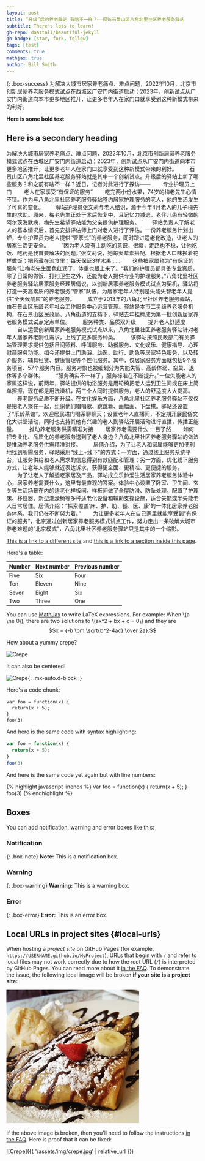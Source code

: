 ```yaml
---
layout: post
title: “升级”后的养老驿站 有啥不一样？——探访石景山区八角北里社区养老服务驿站
subtitle: There's lots to learn!
gh-repo: daattali/beautiful-jekyll
gh-badge: [star, fork, follow]
tags: [test]
comments: true
mathjax: true
author: Bill Smith
---
```


{: .box-success}
为解决大城市居家养老痛点、难点问题，2022年10月，北京市创新居家养老服务模式试点在西城区广安门内街道启动；2023年，创新试点从广安门内街道向本市更多地区推开，让更多老年人在家门口就享受到这种新模式带来的利好。

**Here is some bold text**

## Here is a secondary heading
为解决大城市居家养老痛点、难点问题，2022年10月，北京市创新居家养老服务模式试点在西城区广安门内街道启动；2023年，创新试点从广安门内街道向本市更多地区推开，让更多老年人在家门口就享受到这种新模式带来的利好。
　　石景山区八角北里社区养老服务驿站就是其中一个创新试点。升级后的驿站上新了哪些服务？和之前有啥不一样？近日，记者对此进行了探访——
　　专业护理员上门
　　老人在家享受“有保证的服务”
　　吃完两小份水果，74岁的梅老先生心情不错。作为与八角北里社区养老服务驿站签约居家护理服务的老人，他的生活发生了可喜的变化。
　　驿站护理员张文莉与老人结识，源于今年4月老人的儿子梅先生的求助。原来，梅老先生正处于术后恢复中，且记忆力减退，老伴儿患有轻微的阿尔茨海默病，梅先生希望驿站能为父亲提供护理服务。
　　驿站负责人了解老人的基本情况后，首先安排评估师上门对老人进行了评估。一份养老服务计划出炉，专业护理员为老人提供“管家式”的养老服务，同时跟进适老化改造，让老人的居家生活更安全。
　　“因为老人没有主动吃的意识，很瘦，走路也不稳，让他吃饭、吃药是我首要解决的问题。”张文莉说，她每天荤素搭配、根据老人口味换着花样做饭；把药藏在流食里；每天保证3样水果……
　　这些被家属称为“有保证的服务”让梅老先生面色红润了，体重也跟上来了。“我们的护理员都具备专业资质，除了日常的做饭、打扫卫生之外，还能为老人提供专业的护理服务。”八角北里社区养老服务驿站居家服务经理居倩说，以创新居家养老服务模式试点为契机，驿站将打造一支高素质的养老服务“管家”队伍，为居家老年人特别是失能失智老年人提供“全天候响应”的养老服务。
　　成立于2013年的八角北里社区养老服务驿站，由石景山区乐龄老年社会工作服务中心运营管理。驿站是本市二星级养老服务机构，在石景山区民政局、八角街道的支持下，驿站去年挂牌成为第一批创新居家养老服务模式试点定点单位。
　　服务种类、品质双升级
　　提升老人舒适度
　　自从运营创新居家养老服务模式试点以来，八角北里社区养老服务驿站针对老年人居家养老刚性需求，上线了更多服务种类。
　　该驿站按照民政部门有关驿站管理要求提供包括日间照料、呼叫服务、助餐服务、文化娱乐、健康指导、心理慰藉服务功能。如今还提供上门助浴、助医、助行、助急等居家特色服务，以及转介服务、辅具租赁、健康管理等个性化服务。其中，仅居家服务方面就包括9个服务项目、57个服务内容。服务对象也被细划分为失能失智、高龄体弱、空巢、退休等多个群体。
　　“服务确实不一样了，服务标准在不断提升。”一位失能老人的家属这样说，前两年，驿站提供的助浴服务是用轮椅把老人运到卫生间或在床上简单擦擦，现在都是用洗澡机，两三个人同时提供服务，老人的舒适度大大提高。
　　养老服务品质不断升级。在文化娱乐方面，八角北里社区养老服务驿站不仅仅是把老人聚在一起，组织他们唱唱歌、跳跳舞、画幅画、下盘棋。驿站还设置了“乐龄茶馆”，欢迎居民进门喝茶聊聊天；设置老年人直播间，不定期开展民俗文化大讲堂活动，同时也支持其他有兴趣的老人到驿站开展活动进行直播，传播正能量。
　　推动养老服务供需精准对接
　　居家养老需要什么 一目了然
　　如何把专业化、品质化的养老服务送到了老人身边？八角北里社区养老服务驿站的做法是推动养老服务供需精准对接。
　　居倩介绍，为了让老人和家属能够更加便利地找到所需服务，驿站采用“线上+线下”的方式：一方面，通过线上服务系统平台，让服务供给和老人需求的信息得到有效匹配和管理；另一方面，优化线下服务方式，让老年人能够就近表达诉求，获得更全面、更精准、更便捷的服务。
　　为了让老人了解适老家居及产品，驿站成立乐龄爱生活居家养老服务体验中心，居家养老需要什么，这里有最直观的答案。体验中心设置了卧室、卫生间、玄关等生活场景在内的适老化样板间，样板间做了全屋防滑、防坠处理，配置了护理床、移位器、新型洗澡椅等多种适老化设备和辅助支撑设施，适合失能或半失能老人日常居住。居倩介绍：“探索覆盖‘床、护、助、餐、医、康’的一体化居家养老服务体系，我们仍在不断努力着。”
　　为让更多老年人在自己家里就能享受到“有保证的服务”，北京通过创新居家养老服务模式试点工作，努力走出一条破解大城市养老难题的“北京模式”，八角北里社区养老服务驿站只是其中的一个缩影。

[This is a link to a different site](https://deanattali.com/) and [this is a link to a section inside this page](#local-urls).

Here's a table:

| Number | Next number | Previous number |
| :------ |:--- | :--- |
| Five | Six | Four |
| Ten | Eleven | Nine |
| Seven | Eight | Six |
| Two | Three | One |

You can use [MathJax](https://www.mathjax.org/) to write LaTeX expressions. For example:
When \\(a \ne 0\\), there are two solutions to \\(ax^2 + bx + c = 0\\) and they are $$x = {-b \pm \sqrt{b^2-4ac} \over 2a}.$$

How about a yummy crepe?

![Crepe](https://beautifuljekyll.com/assets/img/crepe.jpg)

It can also be centered!

![Crepe](https://beautifuljekyll.com/assets/img/crepe.jpg){: .mx-auto.d-block :}

Here's a code chunk:

~~~
var foo = function(x) {
  return(x + 5);
}
foo(3)
~~~

And here is the same code with syntax highlighting:

```javascript
var foo = function(x) {
  return(x + 5);
}
foo(3)
```

And here is the same code yet again but with line numbers:

{% highlight javascript linenos %}
var foo = function(x) {
  return(x + 5);
}
foo(3)
{% endhighlight %}

## Boxes
You can add notification, warning and error boxes like this:

### Notification

{: .box-note}
**Note:** This is a notification box.

### Warning

{: .box-warning}
**Warning:** This is a warning box.

### Error

{: .box-error}
**Error:** This is an error box.

## Local URLs in project sites {#local-urls}

When hosting a *project site* on GitHub Pages (for example, `https://USERNAME.github.io/MyProject`), URLs that begin with `/` and refer to local files may not work correctly due to how the root URL (`/`) is interpreted by GitHub Pages. You can read more about it [in the FAQ](https://beautifuljekyll.com/faq/#links-in-project-page). To demonstrate the issue, the following local image will be broken **if your site is a project site:**

![Crepe](/assets/img/crepe.jpg)

If the above image is broken, then you'll need to follow the instructions [in the FAQ](https://beautifuljekyll.com/faq/#links-in-project-page). Here is proof that it can be fixed:

![Crepe]({{ '/assets/img/crepe.jpg' | relative_url }})
